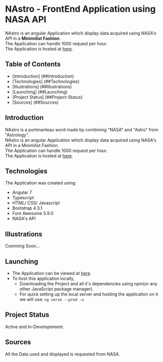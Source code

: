 # NAstro - FrontEnd Application using NASA API
NAstro is an angular Application which display data acquired using *NASA's API* in a **Minimilist Fashion**.  
The Application can handle 1000 request per hour.  
The Application is hosted at [here](https://pru-namikaze.github.io/Nastro/).  

## Table of Contents
  * [Introduction] (##Introduction)
  * [Technologies] (##Technologies)
  * [Illustrations] (##Illustrations)
  * [Launching] (##Launching)
  * [Project Status] (##Project-Status)
  * [Sources] (##Sources)

## Introduction
NAstro is a portmanteau word made by combining "NASA" and "Astro" from "Astrology".  
NAstro is an angular Application which display data acquired using NASA's API in a Minimilist Fashion.  
The Application can handle 1000 request per hour.  
The Application is hosted at [here](https://pru-namikaze.github.io/Nastro/).  

## Technologies
The Application was created using:
  * Angular 7
  * Typescript
  * HTML/ CSS/ Javascript
  * Bootstrap 4.3.1
  * Font Awesome 5.9.0
  * NASA's API

## Illustrations
Comming Soon...

## Launching
  * The Application can be viewed at [here](https://pru-namikaze.github.io/Nastro/).
  * To host this application locally,
    + Downloading the Project and all it's dependencies using npm(or any other JavaScript package manager).
    + For quick setting up the local server and hosting the application on it we will use: 
    ```ng serve --prod -o```

## Project Status
Active and In-Developement.

## Sources
All the Data used and displayed is requested from NASA.
